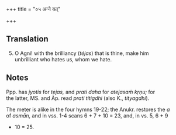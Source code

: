 +++
title = "०५ अग्ने यत्"

+++
## Translation
5. O Agni! with the brilliancy (*téjas*) that is thine, make him  
unbrilliant who hates us, whom we hate.

## Notes
Ppp. has *jyotis* for *tejas,* and *prati daha* for *atejasaṁ kṛṇu;* for  
the latter, MS. and Āp. read *prati titigdhi* (also K., *tityagdhi*).  
  
The meter is alike in the four hymns 19-22; the Anukr. restores the *a*  
of *asmān,* and in vss. 1-4 scans 6 + 7 + 10 = 23, and, in vs. 5, 6 + 9  
+ 10 = 25.
